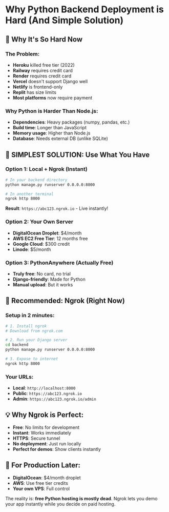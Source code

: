 # Why Python Backend Deployment is Hard (And Simple Solution)

## 😤 **Why It's So Hard Now**

### **The Problem:**
- **Heroku** killed free tier (2022)
- **Railway** requires credit card
- **Render** requires credit card  
- **Vercel** doesn't support Django well
- **Netlify** is frontend-only
- **Replit** has size limits
- **Most platforms** now require payment

### **Why Python is Harder Than Node.js:**
- **Dependencies**: Heavy packages (numpy, pandas, etc.)
- **Build time**: Longer than JavaScript
- **Memory usage**: Higher than Node.js
- **Database**: Needs external DB (unlike SQLite)

## 🎯 **SIMPLEST SOLUTION: Use What You Have**

### **Option 1: Local + Ngrok (Instant)**
```bash
# In your backend directory
python manage.py runserver 0.0.0.0:8000

# In another terminal
ngrok http 8000
```
**Result**: `https://abc123.ngrok.io` - Live instantly!

### **Option 2: Your Own Server**
- **DigitalOcean Droplet**: $4/month
- **AWS EC2 Free Tier**: 12 months free
- **Google Cloud**: $300 credit
- **Linode**: $5/month

### **Option 3: PythonAnywhere (Actually Free)**
- **Truly free**: No card, no trial
- **Django-friendly**: Made for Python
- **Manual upload**: But it works

## 🚀 **Recommended: Ngrok (Right Now)**

### **Setup in 2 minutes:**
```bash
# 1. Install ngrok
# Download from ngrok.com

# 2. Run your Django server
cd backend
python manage.py runserver 0.0.0.0:8000

# 3. Expose to internet
ngrok http 8000
```

### **Your URLs:**
- **Local**: `http://localhost:8000`
- **Public**: `https://abc123.ngrok.io`
- **Admin**: `https://abc123.ngrok.io/admin`

## 💡 **Why Ngrok is Perfect:**
- **Free**: No limits for development
- **Instant**: Works immediately
- **HTTPS**: Secure tunnel
- **No deployment**: Just run locally
- **Perfect for demos**: Show clients instantly

## 🔄 **For Production Later:**
- **DigitalOcean**: $4/month droplet
- **AWS**: Use free tier credits
- **Your own VPS**: Full control

The reality is: **free Python hosting is mostly dead**. Ngrok lets you demo your app instantly while you decide on paid hosting.